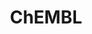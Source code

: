 ---
bigquery: https://console.cloud.google.com/bigquery?p=patents-public-data&d=ebi_chembl&page=dataset
citation: '"The ChEMBL database in 2017." Anna Gaulton, Anne Hersey, Michał Nowotka,
  A Patrícia Bento, Jon Chambers, David Mendez, Prudence Mutowo, Francis Atkinson,
  Louisa J Bellis, Elena Cibrián-Uhalte, Mark Davies, Nathan Dedman, Anneli Karlsson,
  María Paula Magariños, John P Overington, George Papadatos, Ines Smit, Andrew R
  Leach Nucleic acids Research (2017) 45 (Database Issue), D945-D954'
contributors: European Bioinformatics Institute
cost: None
description: ChEMBL Data is a manually curated database of small molecules used in
  drug discovery, including information about existing patented drugs.
documentation: 'schema: https://www.ebi.ac.uk/chembl/db_schema


  '
last_edit: 04/13/2022, 05:41:39
location: https://console.cloud.google.com/marketplace/product/google_patents_public_datasets/chembl
maintained_by: EMBL-EBI, an outstation of European Molecular Biology Laboratory
related_publications: '

  ChEMBL: towards direct deposition of bioassay data.


  Mendez D, Gaulton A, Bento AP, Chambers J, De Veij M, Félix E, Magariños MP, Mosquera
  JF, Mutowo P, Nowotka M, Gordillo-Marañón M, Hunter F, Junco L, Mugumbate G, Rodriguez-Lopez
  M, Atkinson F, Bosc N, Radoux CJ, Segura-Cabrera A, Hersey A, Leach AR.


  — Nucleic Acids Res. 2019; 47(D1):D930-D940. doi: 10.1093/nar/gky1075

  '
schema_fields:
- met_conversion
- cellosaurus_id
- mesh_heading
- l1
- units
- level1
- molecule_type
- src_compound_id
- standard_upper_value
- confidence_score
- as_id
- protein_class_id
- route
- patent_use_code
- ddd_id
- first_page
- binding_site_comment
- cell_source_tissue
- tbl
- innovator_company
- standard_text_value
- prod_pat_id
- assay_source
- value
- indication_class
- topical
- ass_cls_map_id
- entity_id
- description
- assay_param_id
- class_level
- chirality
- who_name
- parent_molregno
- published_relation
- atc_code
- rgid
- usan_stem
- acd_logp
- aidx
- efo_id
- definition
- protein_class_synonym
- species_group_flag
- res_stem_id
- data_validity_comment
- stem_class
- standard_value
- nda_type
- usan_substem
- potential_duplicate
- assay_strain
- go_id
- sei
- delist_flag
- confidence
- actsm_id
- published_value
- drugind_id
- usan_stem_id
- assay_cell_type
- company
- ddd_comment
- dosage_form
- canonical_smiles
- psa
- withdrawn_reason
- l6
- target_desc
- parameter_value
- irac_class_id
- domain_name
- site_name
- organism
- type
- ref_id
- class_type
- hrac_code
- warning_description
- molecular_mechanism
- warning_country
- stat
- last_page
- hba_lipinski
- le
- research_stem
- source_domain_id
- comp_class_id
- efo_term
- sequence_md5sum
- relationship
- alogp
- short_name
- warning_class
- protein_class_desc
- polymer_flag
- parenteral
- mc_target_type
- last_active
- molsyn_id
- max_phase_for_ind
- mw_monoisotopic
- first_in_class
- doc_id
- compsyn_id
- withdrawn_flag
- status
- direct_interaction
- warning_year
- aromatic_rings
- ddd_units
- normal_range_max
- l8
- standard_inchi_key
- action_type
- substrate_record_id
- comments
- source
- level2_description
- domain_id
- upper_value
- pref_name
- parent_id
- strength
- withdrawn_country
- cx_logd
- acd_most_apka
- mol_hrac_id
- active_ingredient
- homologue
- end_position
- publication_number
- approval_date
- product_id
- country
- relation
- assay_type
- warning_id
- predbind_id
- annotation
- selectivity_comment
- tid
- bei
- cx_most_apka
- l5
- comp_go_id
- rtb
- who_extra
- doc_type
- title
- level5
- assay_desc
- uo_units
- priority
- ddd_admr
- volume
- domain_description
- ref_url
- alert_name
- alert_id
- patent_id
- target_mapping
- submission_date
- journal
- qudt_units
- src_description
- l7
- published_type
- usan_stem_definition
- src_id
- level2
- pchembl_value
- num_alerts
- assay_organism
- aspect
- drug_product_flag
- smid
- pathway_key
- pathway_id
- hbd
- trade_name
- compound_name
- mc_target_name
- usan_year
- site_id
- frac_class_id
- ref_type
- src_assay_id
- parameter_type
- bao_endpoint
- level3
- full_mwt
- job_id
- mc_tax_id
- issue
- text_value
- relationship_type
- level4_description
- molregno
- drug_substance_flag
- hba
- cidx
- activity_comment
- ro3_pass
- l4
- uberon_id
- doi
- sequence
- num_lipinski_ro5_violations
- mechanism_comment
- irac_code
- black_box_warning
- molfile
- previous_company
- abstract
- mc_organism
- assay_tissue
- patent_expire_date
- alert_set_id
- ridx
- helm_notation
- mutation
- protclasssyn_id
- entity_type
- toid
- ap_id
- curation_comment
- idx
- label
- component_id
- targrel_id
- updated_by
- dosed_ingredient
- mec_id
- mol_frac_id
- standard_inchi
- stem
- compound_key
- cpd_str_alert_id
- heavy_atoms
- natural_product
- enzyme_name
- version
- biocomp_id
- met_id
- variant_id
- assay_class_id
- met_comment
- bao_id
- year
- therapeutic_flag
- src_short_name
- structure_type
- molecular_species
- ingredient
- metabolite_record_id
- formulation_id
- max_phase
- major_class
- withdrawn_year
- level1_description
- acd_logd
- assay_tax_id
- published_units
- related_tid
- site_residues
- creation_date
- l3
- downgraded
- hrac_class_id
- lle
- caloha_id
- mechanism_of_action
- tax_id
- isoform
- activity_id
- oc_id
- prediction_method
- set_name
- assay_test_type
- curated_by
- tissue_id
- cx_logp
- assay_category
- pubmed_id
- target_type
- indref_id
- hbd_lipinski
- tid_fixed
- num_ro5_violations
- synonyms
- oral
- frac_code
- cl_lincs_id
- component_type
- qed_weighted
- compd_id
- normal_range_min
- disease_efficacy
- assay_id
- activity_count
- mol_atc_id
- availability_type
- warning_type
- db_source
- authors
- active_molregno
- withdrawn_class
- standard_units
- co_stem_id
- start_position
- standard_type
- mecref_id
- orig_description
- full_molformula
- cell_id
- clo_id
- patent_no
- mw_freebase
- log_id
- inorganic_flag
- component_synonym
- sitecomp_id
- targcomp_id
- std_act_id
- accession
- relationship_desc
- record_id
- updated_on
- assay_subcellular_fraction
- cell_source_tax_id
- chebi_par_id
- ad_type
- cell_name
- result_flag
- mc_target_accession
- ddd_value
- mesh_id
- drug_record_id
- cell_description
- cell_ontology_id
- parent_go_id
- subgroup
- enzyme_tid
- chembl_id
- name
- bto_id
- standard_relation
- cell_source_organism
- acd_most_bpka
- syn_type
- level3_description
- prodrug
- parent_type
- l2
- applicant_full_name
- level4
- path
- metref_id
- bao_format
- domain_type
- warnref_id
- first_approval
- smarts
- mol_irac_id
- cx_most_bpka
- db_version
- standard_flag
shortname: chembl
tags:
- biotechnology
- health
- chemical
- bioinformatics
- medical
terms_of_use: CC BY-SA 3.0
title: ChEMBL
uuid: e232a192-965c-4ec9-904c-155b6dfe56c5
---